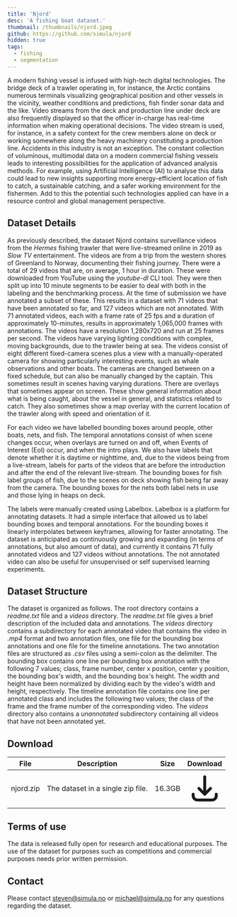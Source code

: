 ```yaml
---
title: 'Njord'
desc: 'A fishing boat dataset.'
thumbnail: /thumbnails/njord.jpeg
github: https://github.com/simula/njord
hidden: true
tags:
  - fishing
  - segmentation
---
```


A modern fishing vessel is infused with high-tech digital technologies.  The bridge deck of a trawler operating in, for instance, the Arctic contains numerous terminals visualizing geographical position and other vessels in the vicinity, weather conditions and predictions, fish finder sonar data and the like. Video streams from the deck and production line under deck are also frequently displayed so that the officer in-charge has real-time information when making operational decisions. The video stream is used, for instance, in a safety context for the crew members alone on deck or working somewhere along the heavy machinery constituting a production line. Accidents in this industry is not an exception. The constant collection of voluminous, multimodal data on a modern commercial fishing vessels leads to interesting possibilities for the application of advanced analysis methods. For example, using Artificial Intelligence (AI) to analyse this data could lead to new insights supporting more energy-efficient location of fish to catch, a sustainable catching, and a safer working environment for the fishermen. Add to this the potential such technologies applied can have in a resource control and global management perspective. 

## Dataset Details
As previously described, the dataset Njord contains surveillance videos from the *Hermes* fishing trawler that were live-streamed online in 2019 as *Slow TV* entertainment. The videos are from a trip from the western shores of Greenland to Norway, documenting their fishing journey. There were a total of 29 videos that are, on average, 1 hour in duration. These were downloaded from YouTube using the *youtube-dl* CLI tool. They were then split up into 10 minute segments to be easier to deal with both in the labeling and the benchmarking process. At the time of submission we have annotated a subset of these. This results in a dataset with 71 videos that have been annotated so far, and 127 videos which are not annotated. With 71 annotated videos, each with a frame rate of 25 fps and a duration of approximately 10-minutes, results in approximately 1,065,000 frames with annotations. The videos have a resolution 1,280x720 and run at 25 frames per second. The videos have varying lighting conditions with complex, moving backgrounds, due to the trawler being at sea. The videos consist of eight different fixed-camera scenes plus a view with a manually-operated camera for showing particularly interesting events, such as whale observations and other boats. The cameras are changed between on a fixed schedule, but can also be manually changed by the captain. This sometimes result in scenes having varying durations. There are overlays that sometimes appear on screen. These show general information about what is being caught, about the vessel in general, and statistics related to catch. They also sometimes show a map overlay with the current location of the trawler along with speed and orientation of it.

For each video we have labelled bounding boxes around people, other boats, nets, and fish. The temporal annotations consist of when scene changes occur, when overlays are turned on and off, when Events of Interest (EoI) occur, and when the intro plays. We also have labels that denote whether it is daytime or nighttime, and, due to the videos being from a live-stream, labels for parts of the videos that are before the introduction and after the end of the relevant live-stream. The bounding boxes for fish label groups of fish, due to the scenes on deck showing fish being far away from the camera. The bounding boxes for the nets both label nets in use and those lying in heaps on deck.

The labels were manually created using Labelbox. Labelbox is a platform for annotating datasets. It had a simple interface that allowed us to label bounding boxes and temporal annotations. For the bounding boxes it linearly interpolates between keyframes, allowing for faster annotating. The dataset is anticipated as continuously growing and expanding (in terms of annotations, but also amount of data), and currently it contains 71 fully annotated videos and 127 videos without annotations. The not annotated video can also be useful for unsupervised or self supervised learning experiments.

## Dataset Structure
The dataset is organized as follows. The root directory contains a *readme.txt* file and a *videos* directory. The *readme.txt* file gives a brief description of the included data and annotations. The *videos* directory contains a subdirectory for each annotated video that contains the video in *.mp4* format and two annotation files, one file for the bounding box annotations and one file for the timeline annotations. The two annotation files are structured as *.csv* files using a semi-colon as the delimiter. The bounding box contains one line per bounding box annotation with the following 7 values; class, frame number, center x position, center y position, the bounding box's width, and the bounding box's height. The width and height have been normalized by dividing each by the video's width and height, respectively. The timeline annotation file contains one line per annotated class and includes the following two values; the class of the frame and the frame number of the corresponding video. The *videos* directory also contains a *unannotated* subdirectory containing all videos that have not been annotated yet.

## Download
| File | Description | Size | Download
| --- | --- | --- | :---: |
| njord.zip  | The dataset in a single zip file. | 16.3GB |  [<svg xmlns="http://www.w3.org/2000/svg" class="h-6 w-6 m-0 inline-block" fill="none" viewBox="0 0 24 24" stroke="currentColor"><path stroke-linecap="round" stroke-linejoin="round" stroke-width="2" d="M4 16v1a3 3 0 003 3h10a3 3 0 003-3v-1m-4-4l-4 4m0 0l-4-4m4 4V4" /></svg>](/downloads/njord.zip) |

## Terms of use
The data is released fully open for research and educational purposes. The use of the dataset for purposes such as competitions and commercial purposes needs prior written permission.

## Contact
Please contact steven@simula.no or michael@simula.no for any questions regarding the dataset.

